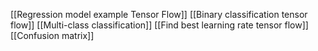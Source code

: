 [[Regression model example Tensor Flow]]
[[Binary classification tensor flow]]
[[Multi-class classification]]
[[Find best learning rate tensor flow]]
[[Confusion matrix]]
